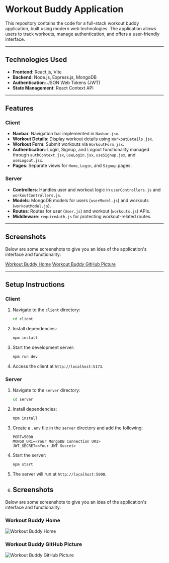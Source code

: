 # Workout Buddy Application

This repository contains the code for a full-stack workout buddy application, built using modern web technologies. The application allows users to track workouts, manage authentication, and offers a user-friendly interface.

---

## Technologies Used

- **Frontend**: React.js, Vite
- **Backend**: Node.js, Express.js, MongoDB
- **Authentication**: JSON Web Tokens (JWT)
- **State Management**: React Context API

---

## Features

### Client
- **Navbar**: Navigation bar implemented in `Navbar.jsx`.
- **Workout Details**: Display workout details using `WorkoutDetails.jsx`.
- **Workout Form**: Submit workouts via `WorkoutForm.jsx`.
- **Authentication**: Login, Signup, and Logout functionality managed through `authContext.jsx`, `useLogin.jsx`, `useSignup.jsx`, and `useLogout.jsx`.
- **Pages**: Separate views for `Home`, `Login`, and `Signup` pages.

### Server
- **Controllers**: Handles user and workout logic in `userControllers.js` and `workoutControllers.js`.
- **Models**: MongoDB models for users (`userModel.js`) and workouts (`workoutModel.js`).
- **Routes**: Routes for user (`User.js`) and workout (`workouts.js`) APIs.
- **Middleware**: `requireAuth.js` for protecting workout-related routes.

---

## Screenshots

Below are some screenshots to give you an idea of the application's interface and functionality:

[Workout Buddy Home](https://drive.google.com/uc?export=view&id=1aN_9zVQ3AtoI-Sazl951i55-GfUs9OPh)
[Workout Buddy GitHub Picture](https://drive.google.com/uc?export=view&id=1hAfezDaol5xcNOG8H4W1t3bh6kcimHD2)

---

## Setup Instructions

### Client

1. Navigate to the `client` directory:
   ```bash
   cd client
   ```

2. Install dependencies:
   ```bash
   npm install
   ```

3. Start the development server:
   ```bash
   npm run dev
   ```

4. Access the client at `http://localhost:5173`.

### Server

1. Navigate to the `server` directory:
   ```bash
   cd server
   ```

2. Install dependencies:
   ```bash
   npm install
   ```

3. Create a `.env` file in the `server` directory and add the following:
   ```env
   PORT=5000
   MONGO_URI=<Your MongoDB Connection URI>
   JWT_SECRET=<Your JWT Secret>
   ```

4. Start the server:
   ```bash
   npm start
   ```

5. The server will run at `http://localhost:5000`.

6. ## Screenshots

Below are some screenshots to give you an idea of the application's interface and functionality:

### Workout Buddy Home
![Workout Buddy Home](https://drive.google.com/uc?export=view&id=1aN_9zVQ3AtoI-Sazl951i55-GfUs9OPh)

### Workout Buddy GitHub Picture
![Workout Buddy GitHub Picture](https://drive.google.com/uc?export=view&id=1hAfezDaol5xcNOG8H4W1t3bh6kcimHD2)
